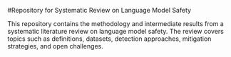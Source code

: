 #Repository for Systematic Review on Language Model Safety

This repository contains the methodology and intermediate results from a systematic literature review on language model safety. The review covers topics such as definitions, datasets, detection approaches, mitigation strategies, and open challenges.
